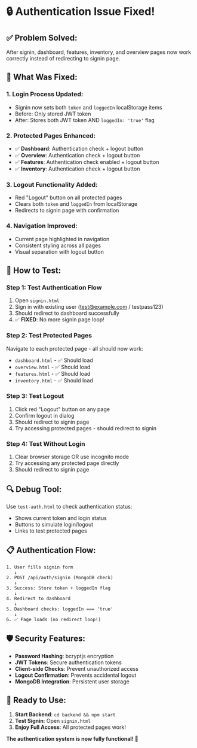 # 🔒 Authentication Issue Fixed!

## ✅ Problem Solved:
After signin, dashboard, features, inventory, and overview pages now work correctly instead of redirecting to signin page.

## 🔧 What Was Fixed:

### 1. **Login Process Updated:**
- Signin now sets both `token` and `loggedIn` localStorage items
- Before: Only stored JWT token
- After: Stores both JWT token AND `loggedIn: 'true'` flag

### 2. **Protected Pages Enhanced:**
- ✅ **Dashboard**: Authentication check + logout button
- ✅ **Overview**: Authentication check + logout button  
- ✅ **Features**: Authentication check enabled + logout button
- ✅ **Inventory**: Authentication check + logout button

### 3. **Logout Functionality Added:**
- Red "Logout" button on all protected pages
- Clears both `token` and `loggedIn` from localStorage
- Redirects to signin page with confirmation

### 4. **Navigation Improved:**
- Current page highlighted in navigation
- Consistent styling across all pages
- Visual separation with logout button

## 🧪 How to Test:

### **Step 1: Test Authentication Flow**
1. Open `signin.html`
2. Sign in with existing user (test@example.com / testpass123)
3. Should redirect to dashboard successfully
4. ✅ **FIXED**: No more signin page loop!

### **Step 2: Test Protected Pages**
Navigate to each protected page - all should now work:
- `dashboard.html` - ✅ Should load
- `overview.html` - ✅ Should load  
- `features.html` - ✅ Should load
- `inventory.html` - ✅ Should load

### **Step 3: Test Logout**
1. Click red "Logout" button on any page
2. Confirm logout in dialog
3. Should redirect to signin page
4. Try accessing protected pages - should redirect to signin

### **Step 4: Test Without Login**
1. Clear browser storage OR use incognito mode
2. Try accessing any protected page directly
3. Should redirect to signin page

## 🔍 Debug Tool:
Use `test-auth.html` to check authentication status:
- Shows current token and login status
- Buttons to simulate login/logout
- Links to test protected pages

## 📋 Authentication Flow:

```
1. User fills signin form
   ↓
2. POST /api/auth/signin (MongoDB check)
   ↓
3. Success: Store token + loggedIn flag
   ↓
4. Redirect to dashboard
   ↓
5. Dashboard checks: loggedIn === 'true'
   ↓
6. ✅ Page loads (no redirect loop!)
```

## 🛡️ Security Features:

- **Password Hashing**: bcryptjs encryption
- **JWT Tokens**: Secure authentication tokens
- **Client-side Checks**: Prevent unauthorized access
- **Logout Confirmation**: Prevents accidental logout
- **MongoDB Integration**: Persistent user storage

## 🚀 Ready to Use:

1. **Start Backend**: `cd backend && npm start`
2. **Test Signin**: Open `signin.html`
3. **Enjoy Full Access**: All protected pages work!

**The authentication system is now fully functional! 🎉**